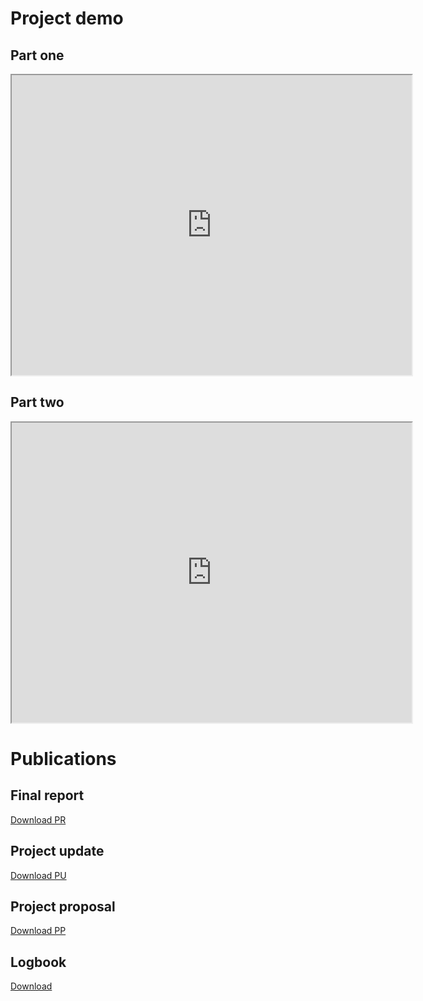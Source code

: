 # Project demo

## Part one

<iframe src="https://drive.google.com/file/d/1Z9jSYLCProFktcHFu4VutYaThKKaNNzl/preview?usp=sharing" width="640" height="480" allow="autoplay fullscreen"></iframe>

## Part two

<iframe src="https://drive.google.com/file/d/1-BBLOwNFsy9dA8b1OBAFWWLb8Ejt3hpl/preview?usp=sharing" width="640" height="480" allow="autoplay fullscreen"></iframe>

# Publications

## Final report

[Download PR](https://docs.google.com/document/d/1BkBQ9iPQX-IvFM_CMrCzE7syoj8JaQqSwHWDZdv323Y/edit?usp=sharing)

## Project update

[Download PU](https://docs.google.com/document/d/1miPaOtm_mzaojTP24g3KDIg7Ul07lUHkZfP2XTGLQE4/edit?usp=sharing)

## Project proposal

[Download PP](https://docs.google.com/document/d/1vnjrAysrQ8N0YV7PXzzVy-eGMYY4nujcFOPSVO40po4/edit?usp=sharing)

## Logbook

[Download](https://docs.google.com/document/d/1QV-cfU2iyIDqPsB8eXJP7qlYGDombRUfVxUNeaqIr00/edit?usp=sharing)
